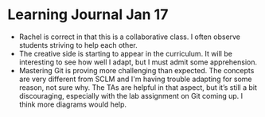 <h1>Learning Journal Jan 17</h1>
<ul>
<li>Rachel is correct in that this is a collaborative class.  I often observe students striving to help each other.</li>  
<li>The creative side is starting to appear in the curriculum.  It will be interesting to see how well I adapt, but I must admit some apprehension.</li>
<li>Mastering Git is proving more challenging than expected.  The concepts are very different from SCLM and I'm having trouble adapting for some reason, not sure why.  The TAs are helpful in that aspect, but it’s still a bit discouraging, especially with the lab assignment on Git coming up.  I think more diagrams would help.</li>
</ul>